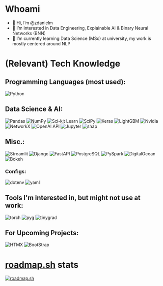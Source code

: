 # Whoami
- 👋 Hi, I’m @zdanielm
- 👀 I’m interested in Data Engineering, Explainable AI & Binary Neural Networks (BNN)<!---, currently dipping foot into Geospatial Data Science too-->
- 🌱 I’m currently learning Data Science (MSc) at university, my work is mostly centered around NLP

# (Relevant) Tech Knowledge

## Programming Languages (most used):
![Python](https://img.shields.io/badge/-Python-3776AB?logo=python&style=flat&logoColor=white) <!--- ![R](https://img.shields.io/badge/-R-276DC3?logo=r&style=flat&logoColor=white) -->

## Data Science & AI:
![Pandas](https://img.shields.io/badge/-Pandas-150458?logo=pandas&style=flat) ![NumPy](https://img.shields.io/badge/-NumPy-013243?logo=numpy&style=flat) ![Sci-kit Learn](https://img.shields.io/badge/-Sci--kit%20Learn-F7931E?logo=scikitlearn&style=flat&logoColor=white) ![SciPy](https://img.shields.io/badge/-SciPy-150458?logo=scipy&style=flat&logoColor=white) ![Keras](https://img.shields.io/badge/-Keras-D00000?logo=keras&style=flat) ![LightGBM](https://img.shields.io/badge/-LightGBM-darkorange?logo=lightgbm&style=flat) ![Nvidia](https://img.shields.io/badge/-CUDA%20&%20RAPIDS%20Toolkit-76B900?logo=nvidia&style=flat&logoColor=white) ![NetworkX](https://img.shields.io/badge/-NetworkX-darkgreen?logo=NetworkX&style=flat) ![OpenAI API](https://img.shields.io/badge/-OpenAI%20API-412991?logo=openai&style=flat&logoColor=white) ![Jupyter](https://img.shields.io/badge/-Jupyter%20Lab&Notebook-F37626?logo=jupyter&style=flat&logoColor=white) ![shap](https://img.shields.io/badge/-SHAP%20(XAI)-8A3391?logo=larq&style=flat&logoColor=white)

## Misc.:
![Streamlit](https://img.shields.io/badge/-Streamlit-FF4B4B?logo=streamlit&style=flat&logoColor=white) ![Django](https://img.shields.io/badge/-Django-092E20?logo=django&style=flat) ![FastAPI](https://img.shields.io/badge/-FastAPI-009688?logo=fastapi&style=flat&logoColor=white) ![PostgreSQL](https://img.shields.io/badge/-PostgreSQL-4169E1?logo=postgresql&style=flat&logoColor=white) ![PySpark](https://img.shields.io/badge/-PySpark-E25A1C?logo=apachespark&style=flat&logoColor=white) ![DigitalOcean](https://img.shields.io/badge/-DigitalOcean-0080FF?logo=digitalocean&style=flat&logoColor=white) ![Bokeh](https://img.shields.io/badge/-Bokeh-yellow?logo=bokeh&style=flat&logoColor=white)

### Configs:
![dotenv](https://img.shields.io/badge/-.env-fa7735?logo=dotenv&style=flat&logoColor=white) ![yaml](https://img.shields.io/badge/-YAML%20(&%20AWS%20CloudFormation)-CB171E?logo=yaml&style=flat&logoColor=white)

## Tools I'm interested in, but might not use at work:
![torch](https://img.shields.io/badge/-PyTorch-EE4C2C?logo=pytorch&style=flat&logoColor=white) ![pyg](https://img.shields.io/badge/-PyG%20(PyTorch%20Geometric)-3C2179?logo=pyg&style=flat&logoColor=white) ![tinygrad](https://img.shields.io/badge/-Tinygrad-FFFFFF?logo=tinygrad&style=flat&logoColor=black)

## For Upcoming Projects:
![HTMX](https://img.shields.io/badge/-HTMX-3366CC?logo=htmx&style=flat&logoColor=white) ![BootStrap](https://img.shields.io/badge/-Bootstrap-7952B3?logo=bootstrap&style=flat&logoColor=white)

# [roadmap.sh](https://roadmap.sh) stats
[![roadmap.sh](https://api.roadmap.sh/v1-badge/tall/662913dc4e8cd00d388a86e0?variant=dark)](https://roadmap.sh)
<!---
zdanielm/zdanielm is a ✨ special ✨ repository because its `README.md` (this file) appears on your GitHub profile.
You can click the Preview link to take a look at your changes.
--->
